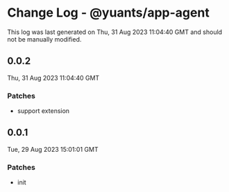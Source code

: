 # Change Log - @yuants/app-agent

This log was last generated on Thu, 31 Aug 2023 11:04:40 GMT and should not be manually modified.

## 0.0.2
Thu, 31 Aug 2023 11:04:40 GMT

### Patches

- support extension

## 0.0.1
Tue, 29 Aug 2023 15:01:01 GMT

### Patches

- init

